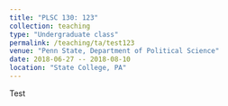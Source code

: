 ```yaml
---
title: "PLSC 130: 123"
collection: teaching
type: "Undergraduate class"
permalink: /teaching/ta/test123
venue: "Penn State, Department of Political Science"
date: 2018-06-27 -- 2018-08-10
location: "State College, PA"
---
```


Test
